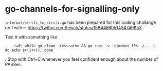 # go-channels-for-signalling-only

`internal/strsli_to_strsli.go` has been prepared for this coding challange on Twitter: https://twitter.com/teivah/status/1584486051434749953 .

Test it with something like

```
    i=0; while go clean -testcache && go test -v -timeout 10s ./... ; do echo $((i++)); done
```

. Stop with Ctrl+C whenever you feel confident enough about the number of PASSes.
